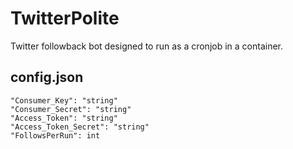 # TwitterPolite

Twitter followback bot designed to run as a cronjob in a container.  

## config.json

`"Consumer_Key": "string"`  
`"Consumer_Secret": "string"`  
`"Access_Token": "string"`  
`"Access_Token_Secret": "string"`   
`"FollowsPerRun": int`  
